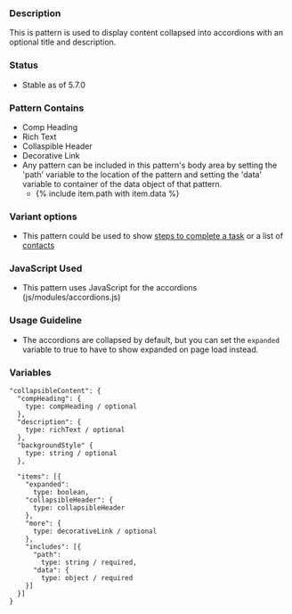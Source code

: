 ### Description
This is pattern is used to display content collapsed into accordions with an optional title and description.

### Status
* Stable as of 5.7.0

### Pattern Contains
* Comp Heading
* Rich Text
* Collaspible Header
* Decorative Link
* Any pattern can be included in this pattern's body area by setting the 'path' variable to the location of the pattern and setting the 'data' variable to container of the data object of that pattern.
  * {% include item.path with item.data %}

### Variant options
* This pattern could be used to show [steps to complete a task](./?p=organisms-collapsible-content-as-steps) or a list of [contacts](./?p=organisms-collapsible-content-as-contacts)

### JavaScript Used
* This pattern uses JavaScript for the accordions (js/modules/accordions.js)

### Usage Guideline
* The accordions are collapsed by default, but you can set the `expanded` variable to true to have to show expanded on page load instead.

### Variables
~~~
"collapsibleContent": {
  "compHeading": {
    type: compHeading / optional
  },
  "description": {
    type: richText / optional
  },
  "backgroundStyle" {
    type: string / optional
  },

  "items": [{
    "expanded":
      type: boolean,
    "collapsibleHeader": {
      type: collapsibleHeader
    },
    "more": {
      type: decorativeLink / optional
    },
    "includes": [{
      "path":
        type: string / required,
      "data": {
        type: object / required
    }]
  }]
}
~~~
